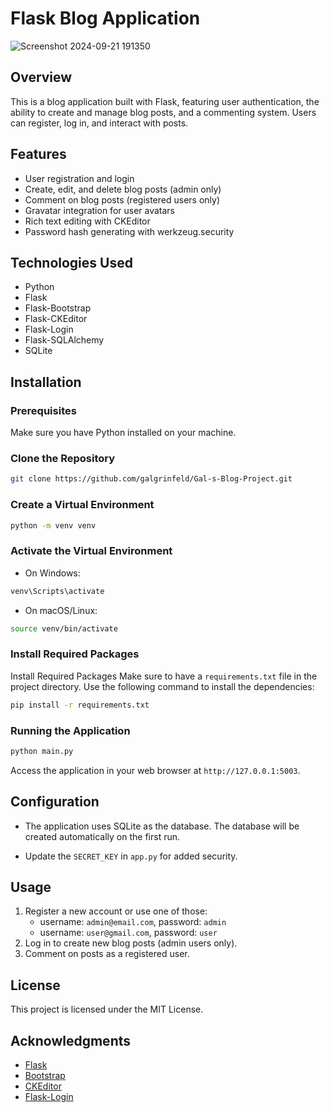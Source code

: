 # Flask Blog Application

![Screenshot 2024-09-21 191350](https://github.com/user-attachments/assets/dfee54d9-a64c-4b50-a406-8fb3b6691988)



## Overview
This is a blog application built with Flask, featuring user authentication, the ability to create and manage blog posts, and a commenting system. Users can register, log in, and interact with posts.

## Features
- User registration and login
- Create, edit, and delete blog posts (admin only)
- Comment on blog posts (registered users only)
- Gravatar integration for user avatars
- Rich text editing with CKEditor
- Password hash generating with werkzeug.security

## Technologies Used
- Python
- Flask
- Flask-Bootstrap
- Flask-CKEditor
- Flask-Login
- Flask-SQLAlchemy
- SQLite

## Installation
### Prerequisites
Make sure you have Python installed on your machine.

### Clone the Repository
```bash
git clone https://github.com/galgrinfeld/Gal-s-Blog-Project.git
```

### Create a Virtual Environment
```bash
python -m venv venv
```
### Activate the Virtual Environment
- On Windows:
``` bash
venv\Scripts\activate
```
- On macOS/Linux:
``` bash
source venv/bin/activate
```

### Install Required Packages
Install Required Packages
Make sure to have a ``requirements.txt`` file in the project directory. Use the following command to install the dependencies:
``` bash
pip install -r requirements.txt
```
### Running the Application
``` bash 
python main.py
 ```

Access the application in your web browser at ``http://127.0.0.1:5003``.

## Configuration
- The application uses SQLite as the database. The database will be created automatically on the first run.

- Update the ``SECRET_KEY`` in ``app.py`` for added security.

## Usage
1. Register a new account or use one of those:
    - username: ``admin@email.com``, password: ``admin``
    - username: ``user@gmail.com``, password: ``user``
2. Log in to create new blog posts (admin users only).
3. Comment on posts as a registered user.

## License

This project is licensed under the MIT License.

## Acknowledgments

- [Flask](https://flask.palletsprojects.com/en/3.0.x/)
- [Bootstrap](https://getbootstrap.com/)
- [CKEditor](https://ckeditor.com/)
- [Flask-Login](https://flask-login.readthedocs.io/en/latest/)

